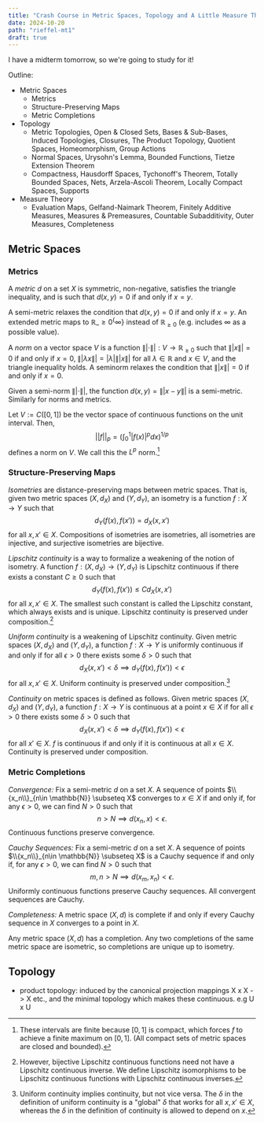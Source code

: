 ```yaml
---
title: "Crash Course in Metric Spaces, Topology and A Little Measure Theory"
date: 2024-10-20
path: "rieffel-mt1"
draft: true
---
```


I have a midterm tomorrow, so we're going to study for it!

Outline:
- Metric Spaces
    - Metrics
    - Structure-Preserving Maps
    - Metric Completions
- Topology
    - Metric Topologies, Open & Closed Sets, Bases & Sub-Bases, Induced Topologies, Closures, The Product Topology, Quotient Spaces, Homeomorphism, Group Actions
    - Normal Spaces, Urysohn's Lemma, Bounded Functions, Tietze Extension Theorem
    - Compactness, Hausdorff Spaces, Tychonoff's Theorem, Totally Bounded Spaces, Nets, Arzela-Ascoli Theorem, Locally Compact Spaces, Supports
- Measure Theory
    - Evaluation Maps, Gelfand-Naimark Theorem, Finitely Additive Measures, Measures & Premeasures, Countable Subadditivity, Outer Measures, Completeness

<h2>Metric Spaces</h2>

<h3>Metrics</h3>

A *metric* $d$ on a set $X$ is symmetric, non-negative, satisfies the triangle inequality, and is such that $d(x,y) = 0$ if and only if $x = y$.

A semi-metric relaxes the condition that $d(x,y) = 0$ if and only if $x = y$. An extended metric maps to $\mathbb{R}\_{\geq 0}^\{\infty\}$ instead of $\mathbb{R}_{\geq 0}$ (e.g. includes $\infty$ as a possible value).

A *norm* on a vector space $V$ is a function $\||\cdot\||: V \to \mathbb{R}_{\geq 0}$ such that $\||x\|| = 0$ if and only if $x = 0$, $\||\lambda x\|| = |\lambda| \||x\||$ for all $\lambda \in \mathbb{R}$ and $x \in V$, and the triangle inequality holds. A seminorm relaxes the condition that $\||x\|| = 0$ if and only if $x = 0$.

Given a semi-norm $\||\cdot\||$, the function $d(x,y) = \||x - y\||$ is a semi-metric. Similarly for norms and metrics.

Let $V := C([0,1])$ be the vector space of continuous functions on the unit interval. Then,
$$
||f||_p = \left( \int_0^1 |f(x)|^p dx \right)^{1/p}
$$
defines a norm on $V$. We call this the $L^p$ norm.[^1]

<h3>Structure-Preserving Maps</h3>

*Isometries* are distance-preserving maps between metric spaces. That is, given two metric spaces $(X, d_X)$ and $(Y, d_Y)$, an isometry is a function $f: X \to Y$ such that $$d_Y(f(x), f(x')) = d_X(x,x')$$ for all $x,x' \in X$. Compositions of isometries are isometries, all isometries are injective, and surjective isometries are bijective. 

*Lipschitz continuity* is a way to formalize a weakening of the notion of isometry. A function $f: (X, d_X) \to (Y, d_Y)$ is Lipschitz continuous if there exists a constant $C \geq 0$ such that $$d_Y(f(x), f(x')) \leq C d_X(x,x')$$ for all $x,x' \in X$. The smallest such constant is called the Lipschitz constant, which always exists and is unique. Lipschitz continuity is preserved under composition.[^2]

*Uniform continuity* is a weakening of Lipschitz continuity. Given metric spaces $(X, d_X)$ and $(Y, d_Y)$, a function $f: X \to Y$ is uniformly continuous if and only if for all $\epsilon > 0$ there exists some $\delta > 0$ such that $$d_X(x,x') < \delta \implies d_Y(f(x), f(x')) < \epsilon$$ for all $x,x' \in X$. Uniform continuity is preserved under composition.[^3]

*Continuity* on metric spaces is defined as follows. Given metric spaces $(X, d_X)$ and $(Y, d_Y),$ a function $f: X \to Y$ is continuous at a point $x \in X$ if for all $\epsilon > 0$ there exists some $\delta > 0$ such that $$d_X(x,x') < \delta \implies d_Y(f(x), f(x')) < \epsilon$$ for all $x' \in X$. $f$ is continuous if and only if it is continuous at all $x \in X$. Continuity is preserved under composition.

<h3>Metric Completions</h3>

*Convergence:* Fix a semi-metric $d$ on a set $X$. A sequence of points $\\{x_n\\}_{n\in \mathbb{N}} \subseteq X$ converges to $x \in X$ if and only if, for any $\epsilon > 0,$ we can find $N>0$ such that
$$
n>N \implies d(x_n, x) < \epsilon.
$$ Continuous functions preserve convergence.

*Cauchy Sequences:* Fix a semi-metric $d$ on a set $X$. A sequence of points $\\{x_n\\}_{n\in \mathbb{N}} \subseteq X$ is a Cauchy sequence if and only if, for any $\epsilon > 0,$ we can find $N>0$ such that
$$
m,n>N \implies d(x_m, x_n) < \epsilon.
$$ Uniformly continuous functions preserve Cauchy sequences. All convergent sequences are Cauchy.

*Completeness:* A metric space $(X,d)$ is complete if and only if every Cauchy sequence in $X$ converges to a point in $X$.

Any metric space $(X,d)$ has a completion. Any two completions of the same metric space are isometric, so completions are unique up to isometry.

<h2>Topology</h2>



- product topology: induced by the canonical projection mappings X x X -> X etc., and the minimal topology which makes these continuous. e.g U x U

[^1]: These intervals are finite because $[0,1]$ is compact, which forces $f$ to achieve a finite maximum on $[0,1]$. (All compact sets of metric spaces are closed and bounded).

[^2]: However, bijective Lipschitz continuous functions need not have a Lipschitz continuous inverse. We define Lipschitz isomorphisms to be Lipschitz continuous functions with Lipschitz continuous inverses.

[^3]: Uniform continuity implies continuity, but not vice versa. The $\delta$ in the definition of uniform continuity is a "global" $\delta$ that works for all $x,x' \in X$, whereas the $\delta$ in the definition of continuity is allowed to depend on $x$.


